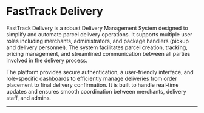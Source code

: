 # FastTrack Delivery

FastTrack Delivery is a robust Delivery Management System designed to simplify and automate parcel delivery operations. It supports multiple user roles including merchants, administrators, and package handlers (pickup and delivery personnel). The system facilitates parcel creation, tracking, pricing management, and streamlined communication between all parties involved in the delivery process.

The platform provides secure authentication, a user-friendly interface, and role-specific dashboards to efficiently manage deliveries from order placement to final delivery confirmation. It is built to handle real-time updates and ensures smooth coordination between merchants, delivery staff, and admins.

---
